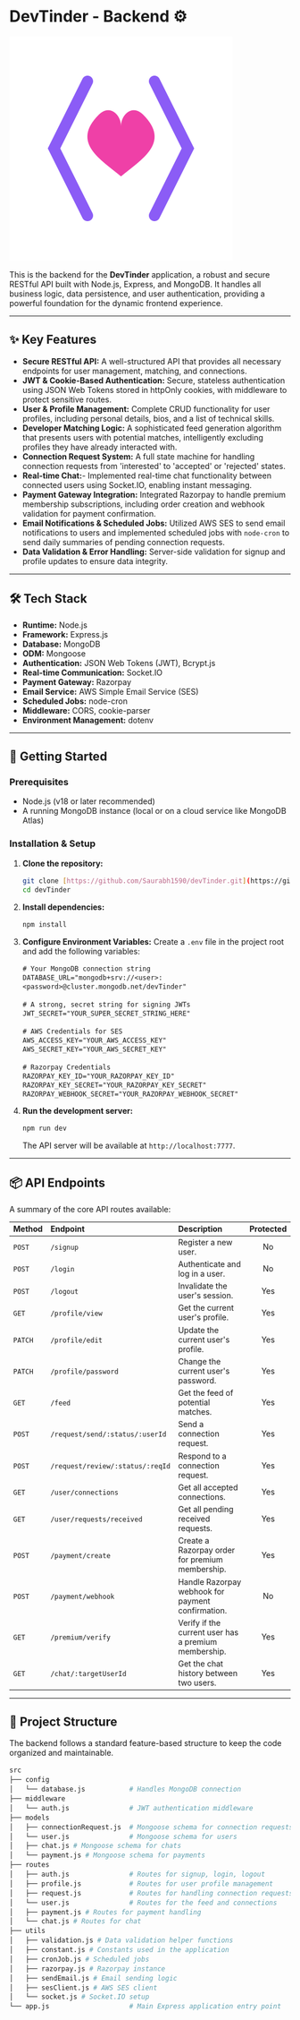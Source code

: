 # DevTinder - Backend ⚙️

![DevTinder Logo](./icon.svg)

This is the backend for the **DevTinder** application, a robust and secure RESTful API built with Node.js, Express, and MongoDB. It handles all business logic, data persistence, and user authentication, providing a powerful foundation for the dynamic frontend experience.

---

## ✨ Key Features

-   **Secure RESTful API:** A well-structured API that provides all necessary endpoints for user management, matching, and connections.
-   **JWT & Cookie-Based Authentication:** Secure, stateless authentication using JSON Web Tokens stored in httpOnly cookies, with middleware to protect sensitive routes.
-   **User & Profile Management:** Complete CRUD functionality for user profiles, including personal details, bios, and a list of technical skills.
-   **Developer Matching Logic:** A sophisticated feed generation algorithm that presents users with potential matches, intelligently excluding profiles they have already interacted with.
-   **Connection Request System:** A full state machine for handling connection requests from 'interested' to 'accepted' or 'rejected' states.
-   **Real-time Chat:**- Implemented real-time chat functionality between connected users using Socket.IO, enabling instant messaging.
-   **Payment Gateway Integration:** Integrated Razorpay to handle premium membership subscriptions, including order creation and webhook validation for payment confirmation.
-   **Email Notifications & Scheduled Jobs:** Utilized AWS SES to send email notifications to users and implemented scheduled jobs with `node-cron` to send daily summaries of pending connection requests.
-   **Data Validation & Error Handling:** Server-side validation for signup and profile updates to ensure data integrity.

---

## 🛠️ Tech Stack

-   **Runtime:** Node.js
-   **Framework:** Express.js
-   **Database:** MongoDB
-   **ODM:** Mongoose
-   **Authentication:** JSON Web Tokens (JWT), Bcrypt.js
-   **Real-time Communication:** Socket.IO
-   **Payment Gateway:** Razorpay
-   **Email Service:** AWS Simple Email Service (SES)
-   **Scheduled Jobs:** node-cron
-   **Middleware:** CORS, cookie-parser
-   **Environment Management:** dotenv

---

## 🚀 Getting Started

### Prerequisites

-   Node.js (v18 or later recommended)
-   A running MongoDB instance (local or on a cloud service like MongoDB Atlas)

### Installation & Setup

1.  **Clone the repository:**
    ```bash
    git clone [https://github.com/Saurabh1590/devTinder.git](https://github.com/Saurabh1590/devTinder.git)
    cd devTinder
    ```

2.  **Install dependencies:**
    ```bash
    npm install
    ```

3.  **Configure Environment Variables:**
    Create a `.env` file in the project root and add the following variables:
    ```env
    # Your MongoDB connection string
    DATABASE_URL="mongodb+srv://<user>:<password>@cluster.mongodb.net/devTinder"

    # A strong, secret string for signing JWTs
    JWT_SECRET="YOUR_SUPER_SECRET_STRING_HERE"

    # AWS Credentials for SES
    AWS_ACCESS_KEY="YOUR_AWS_ACCESS_KEY"
    AWS_SECRET_KEY="YOUR_AWS_SECRET_KEY"

    # Razorpay Credentials
    RAZORPAY_KEY_ID="YOUR_RAZORPAY_KEY_ID"
    RAZORPAY_KEY_SECRET="YOUR_RAZORPAY_KEY_SECRET"
    RAZORPAY_WEBHOOK_SECRET="YOUR_RAZORPAY_WEBHOOK_SECRET"
    ```

4.  **Run the development server:**
    ```bash
    npm run dev
    ```
    The API server will be available at `http://localhost:7777`.

---

## 📦 API Endpoints

A summary of the core API routes available:

| Method | Endpoint | Description | Protected |
| :--- | :--- | :--- | :---: |
| `POST` | `/signup` | Register a new user. | No |
| `POST` | `/login` | Authenticate and log in a user. | No |
| `POST` | `/logout` | Invalidate the user's session. | Yes |
| `GET` | `/profile/view` | Get the current user's profile. | Yes |
| `PATCH`| `/profile/edit` | Update the current user's profile. | Yes |
| `PATCH`| `/profile/password` | Change the current user's password.| Yes |
| `GET` | `/feed` | Get the feed of potential matches. | Yes |
| `POST` | `/request/send/:status/:userId`| Send a connection request. | Yes |
| `POST` | `/request/review/:status/:reqId`| Respond to a connection request. | Yes |
| `GET` | `/user/connections` | Get all accepted connections. | Yes |
| `GET` | `/user/requests/received` | Get all pending received requests. | Yes |
| `POST`| `/payment/create` | Create a Razorpay order for premium membership. | Yes |
| `POST`| `/payment/webhook` | Handle Razorpay webhook for payment confirmation. | No |
| `GET` | `/premium/verify` | Verify if the current user has a premium membership. | Yes |
| `GET` | `/chat/:targetUserId` | Get the chat history between two users. | Yes |

---

## 📁 Project Structure

The backend follows a standard feature-based structure to keep the code organized and maintainable.

```bash
src
├── config
│   └── database.js           # Handles MongoDB connection
├── middleware
│   └── auth.js               # JWT authentication middleware
├── models
│   ├── connectionRequest.js  # Mongoose schema for connection requests
│   └── user.js               # Mongoose schema for users
│   ├── chat.js # Mongoose schema for chats
│   └── payment.js # Mongoose schema for payments
├── routes
│   ├── auth.js               # Routes for signup, login, logout
│   ├── profile.js            # Routes for user profile management
│   ├── request.js            # Routes for handling connection requests
│   └── user.js               # Routes for the feed and connections
│   ├── payment.js # Routes for payment handling
│   └── chat.js # Routes for chat
├── utils
│   ├── validation.js # Data validation helper functions
│   ├── constant.js # Constants used in the application
│   ├── cronJob.js # Scheduled jobs
│   ├── razorpay.js # Razorpay instance
│   ├── sendEmail.js # Email sending logic
│   ├── sesClient.js # AWS SES client
│   └── socket.js # Socket.IO setup
└── app.js                    # Main Express application entry point